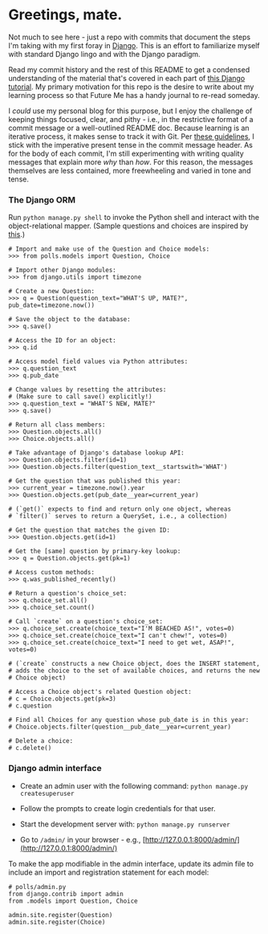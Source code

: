 # Greetings, mate.

Not much to see here - just a repo with commits that document the steps I'm taking with my first foray in [Django](https://www.djangoproject.com/). This is an effort to familiarize myself with standard Django lingo and with the Django paradigm.

Read my commit history and the rest of this README to get a condensed understanding of the material that's covered in each part of [this Django tutorial](https://docs.djangoproject.com/en/2.0/intro/tutorial01/). My primary motivation for this repo is the desire to write about my learning process so that Future Me has a handy journal to re-read someday.

I *could* use my personal blog for this purpose, but I enjoy the challenge of keeping things focused, clear, and pithy - i.e., in the restrictive format of a commit message or a well-outlined README doc. Because learning is an iterative process, it makes sense to track it with Git. Per [these guidelines](https://git-scm.com/book/en/v2/Distributed-Git-Contributing-to-a-Project), I stick with the imperative present tense in the commit message header. As for the body of each commit, I'm still experimenting with writing quality messages that explain more *why* than *how*. For this reason, the messages themselves are less contained, more freewheeling and varied in tone and tense.

### The Django ORM
Run `python manage.py shell` to invoke the Python shell and interact with the object-relational mapper. (Sample questions and choices are inspired by [this](http://www.postkiwi.com/2008/beached-whale-in-new-zealand/).)

    # Import and make use of the Question and Choice models:
    >>> from polls.models import Question, Choice
    
    # Import other Django modules:
    >>> from django.utils import timezone
    
    # Create a new Question:
    >>> q = Question(question_text="WHAT'S UP, MATE?",
    pub_date=timezone.now())
    
    # Save the object to the database:
    >>> q.save()
    
    # Access the ID for an object:
    >>> q.id

    # Access model field values via Python attributes:
    >>> q.question_text
    >>> q.pub_date

    # Change values by resetting the attributes:
    # (Make sure to call save() explicitly!)
    >>> q.question_text = "WHAT'S NEW, MATE?"
    >>> q.save()

    # Return all class members:
    >>> Question.objects.all()
    >>> Choice.objects.all()
    
    # Take advantage of Django's database lookup API:
    >>> Question.objects.filter(id=1)
    >>> Question.objects.filter(question_text__startswith='WHAT')

    # Get the question that was published this year:
    >>> current_year = timezone.now().year
    >>> Question.objects.get(pub_date__year=current_year)

    # (`get()` expects to find and return only one object, whereas
    # `filter()` serves to return a QuerySet, i.e., a collection)

    # Get the question that matches the given ID:
    >>> Question.objects.get(id=1)

    # Get the [same] question by primary-key lookup:
    >>> q = Question.objects.get(pk=1)

    # Access custom methods:
    >>> q.was_published_recently()

    # Return a question's choice_set:
    >>> q.choice_set.all()
    >>> q.choice_set.count()

    # Call `create` on a question's choice_set:
    >>> q.choice_set.create(choice_text="I'M BEACHED AS!", votes=0)
    >>> q.choice_set.create(choice_text="I can't chew!", votes=0)
    >>> q.choice_set.create(choice_text="I need to get wet, ASAP!", votes=0)

    # (`create` constructs a new Choice object, does the INSERT statement,
    # adds the choice to the set of available choices, and returns the new
    # Choice object)

    # Access a Choice object's related Question object:
    # c = Choice.objects.get(pk=3)
    # c.question

    # Find all Choices for any question whose pub_date is in this year:
    # Choice.objects.filter(question__pub_date__year=current_year)

    # Delete a choice:
    # c.delete()

### Django admin interface
* Create an admin user with the following command:
`python manage.py createsuperuser`

* Follow the prompts to create login credentials for that user.

* Start the development server with:
`python manage.py runserver`

* Go to `/admin/` in your browser - e.g., [http://127.0.0.1:8000/admin/](http://127.0.0.1:8000/admin/)

To make the app modifiable in the admin interface, update its admin file to include an import and registration statement for each model:

    # polls/admin.py
    from django.contrib import admin
    from .models import Question, Choice
   
    admin.site.register(Question)
    admin.site.register(Choice)
